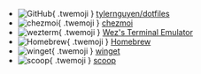<div class="grid cards" markdown>

- ![GitHub](/assets/logos/GitHub.svg){ .twemoji } [tylernguyen/dotfiles](https://github.com/tylernguyen/dotfiles)
- ![chezmoi](/assets/logos/chezmoi.svg){ .twemoji } [chezmoi](https://github.com/twpayne/chezmoi/)
- ![wezterm](/assets/logos/wezterm.png){ .twemoji } [Wez's Terminal Emulator](https://wezfurlong.org/wezterm/)
- ![Homebrew](/assets/logos/Homebrew.png){ .twemoji } [Homebrew](https://brew.sh/)
- ![winget](/assets/logos/winget.png){ .twemoji } [winget](https://github.com/microsoft/winget-cli)
- ![scoop](/assets/logos/scoop.jpg){ .twemoji } [scoop](https://scoop.sh/)

</div>